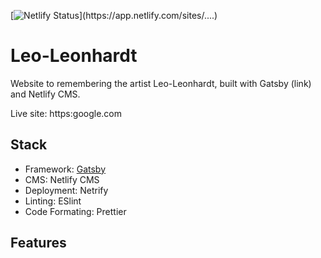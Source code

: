 [![Netlify Status](https://api.netlify.com/api/v1/badges/....)](https://app.netlify.com/sites/....)

# Leo-Leonhardt

Website to remembering the artist Leo-Leonhardt, built with Gatsby (link) and Netlify CMS.

Live site: https:google.com

## Stack

-   Framework: [Gatsby](https://www.gatsbyjs.com/)
-   CMS: Netlify CMS
-   Deployment: Netrify
-   Linting: ESlint
-   Code Formating: Prettier

## Features
